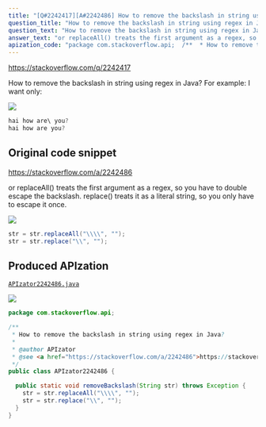 ```yaml
---
title: "[Q#2242417][A#2242486] How to remove the backslash in string using regex in Java?"
question_title: "How to remove the backslash in string using regex in Java?"
question_text: "How to remove the backslash in string using regex in Java? For example: I want only:"
answer_text: "or replaceAll() treats the first argument as a regex, so you have to double escape the backslash.  replace() treats it as a literal string, so you only have to escape it once."
apization_code: "package com.stackoverflow.api;  /**  * How to remove the backslash in string using regex in Java?  *  * @author APIzator  * @see <a href=\"https://stackoverflow.com/a/2242486\">https://stackoverflow.com/a/2242486</a>  */ public class APIzator2242486 {    public static void removeBackslash(String str) throws Exception {     str = str.replaceAll(\"\\\\\\\\\", \"\");     str = str.replace(\"\\\\\", \"\");   } }"
---
```


https://stackoverflow.com/q/2242417

How to remove the backslash in string using regex in Java?
For example:
I want only:


<div class="code-logo"><img src="/stackoverflow.png" /></div>

```java
hai how are\ you?
hai how are you?
```


## Original code snippet

https://stackoverflow.com/a/2242486

or
replaceAll() treats the first argument as a regex, so you have to double escape the backslash.  replace() treats it as a literal string, so you only have to escape it once.

<div class="code-logo"><img src="/stackoverflow.png" /></div>

```java
str = str.replaceAll("\\\\", "");
str = str.replace("\\", "");
```

## Produced APIzation

[`APIzator2242486.java`](https://github.com/pasqualesalza/apization-temp-data/raw/master/search/APIzator2242486.java)

<div class="code-logo"><img src="/apizator.png" /></div>

```java
package com.stackoverflow.api;

/**
 * How to remove the backslash in string using regex in Java?
 *
 * @author APIzator
 * @see <a href="https://stackoverflow.com/a/2242486">https://stackoverflow.com/a/2242486</a>
 */
public class APIzator2242486 {

  public static void removeBackslash(String str) throws Exception {
    str = str.replaceAll("\\\\", "");
    str = str.replace("\\", "");
  }
}

```